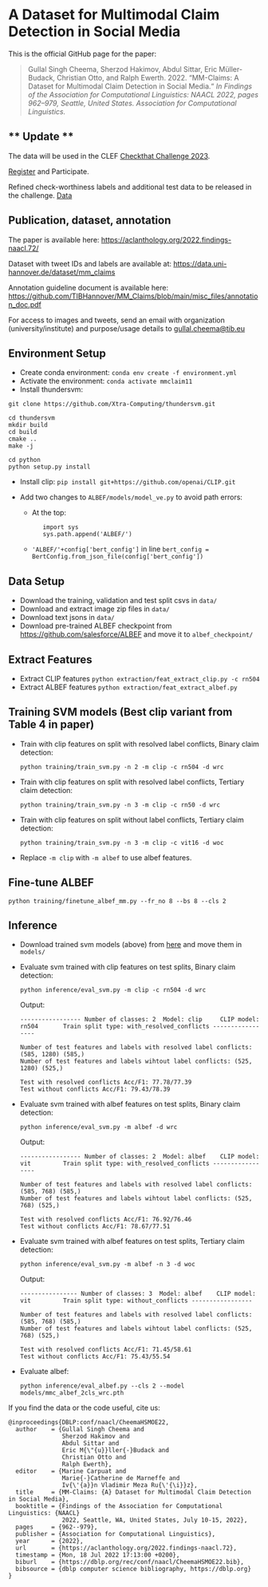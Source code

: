 # A Dataset for Multimodal Claim Detection in Social Media

This is the official GitHub page for the paper:

> Gullal Singh Cheema, Sherzod Hakimov, Abdul Sittar, Eric Müller-Budack, Christian Otto, and Ralph Ewerth. 2022. “MM-Claims: A Dataset for Multimodal Claim Detection in Social Media.“ *In Findings of the Association for Computational Linguistics: NAACL 2022, pages 962–979, Seattle, United States. Association for Computational Linguistics.*

## ** Update **

The data will be used in the CLEF [Checkthat Challenge 2023](https://checkthat.gitlab.io/). 

[Register](http://clef2023-labs-registration.dei.unipd.it/registrationForm.php) and Participate.

Refined check-worthiness labels and additional test data to be released in the challenge. [Data](https://gitlab.com/checkthat_lab/clef2023-checkthat-lab/-/tree/main/task1)

## Publication, dataset, annotation

The paper is available here: https://aclanthology.org/2022.findings-naacl.72/

Dataset with tweet IDs and labels are available at: https://data.uni-hannover.de/dataset/mm_claims

Annotation guideline document is available here: https://github.com/TIBHannover/MM_Claims/blob/main/misc_files/annotation_doc.pdf

For access to images and tweets, send an email with organization (university/institute) and purpose/usage details to gullal.cheema@tib.eu



## Environment Setup

- Create conda environment: `conda env create -f environment.yml`
- Activate the environment: `conda activate mmclaim11`
- Install thundersvm:
```
git clone https://github.com/Xtra-Computing/thundersvm.git

cd thundersvm
mkdir build
cd build
cmake ..
make -j

cd python
python setup.py install
```

- Install clip: `pip install git+https://github.com/openai/CLIP.git`

- Add two changes to `ALBEF/models/model_ve.py` to avoid path errors:
   - At the top:
      ```
         import sys
         sys.path.append('ALBEF/')
      ```
   - `'ALBEF/'+config['bert_config']` in line `bert_config = BertConfig.from_json_file(config['bert_config'])`


## Data Setup
- Download the training, validation and test split csvs in `data/`
- Download and extract image zip files in `data/`
- Download text jsons in `data/`
- Download pre-trained ALBEF checkpoint from https://github.com/salesforce/ALBEF and move it to `albef_checkpoint/`


## Extract Features
- Extract CLIP features `python extraction/feat_extract_clip.py -c rn504`
- Extract ALBEF features `python extraction/feat_extract_albef.py`

## Training SVM models (Best clip variant from Table 4 in paper)
- Train with clip features on split with resolved label conflicts, Binary claim detection:

   `python training/train_svm.py -n 2 -m clip -c rn504 -d wrc`
   
- Train with clip features on split with resolved label conflicts, Tertiary claim detection:

  `python training/train_svm.py -n 3 -m clip -c rn50 -d wrc`
  
- Train with clip features on split without label conflicts, Tertiary claim detection:
  
  `python training/train_svm.py -n 3 -m clip -c vit16 -d woc`
  
- Replace `-m clip` with `-m albef` to use albef features.


## Fine-tune ALBEF

`python training/finetune_albef_mm.py --fr_no 8 --bs 8 --cls 2`

## Inference
- Download trained svm models (above) from [here](https://tib.eu/cloud/s/5SK6BzdcfFQbN8A) and move them in `models/`

- Evaluate svm trained with clip features on test splits, Binary claim detection:

   `python inference/eval_svm.py -m clip -c rn504 -d wrc`
   
   Output:
   ```
   ----------------- Number of classes: 2  Model: clip     CLIP model: rn504       Train split type: with_resolved_conflicts -----------------

   Number of test features and labels with resolved label conflicts: (585, 1280) (585,)
   Number of test features and labels wihtout label conflicts: (525, 1280) (525,)

   Test with resolved conflicts Acc/F1: 77.78/77.39
   Test without conflicts Acc/F1: 79.43/78.39
   ```
   
- Evaluate svm trained with albef features on test splits, Binary claim detection:

   `python inference/eval_svm.py -m albef -d wrc`
   
   Output:
   ```
   ----------------- Number of classes: 2  Model: albef    CLIP model: vit         Train split type: with_resolved_conflicts -----------------

   Number of test features and labels with resolved label conflicts: (585, 768) (585,)
   Number of test features and labels wihtout label conflicts: (525, 768) (525,)

   Test with resolved conflicts Acc/F1: 76.92/76.46
   Test without conflicts Acc/F1: 78.67/77.51
   ```
   
 - Evaluate svm trained with albef features on test splits, Tertiary claim detection:
 
   `python inference/eval_svm.py -m albef -n 3 -d woc`
   
   Output:
   ```
   ---------------- Number of classes: 3  Model: albef    CLIP model: vit         Train split type: without_conflicts -----------------

   Number of test features and labels with resolved label conflicts: (585, 768) (585,)
   Number of test features and labels wihtout label conflicts: (525, 768) (525,)

   Test with resolved conflicts Acc/F1: 71.45/58.61
   Test without conflicts Acc/F1: 75.43/55.54
   ```

 - Evaluate albef:

   `python inference/eval_albef.py --cls 2 --model models/mmc_albef_2cls_wrc.pth`
   

If you find the data or the code useful, cite us:
```
@inproceedings{DBLP:conf/naacl/CheemaHSMOE22,
  author    = {Gullal Singh Cheema and
               Sherzod Hakimov and
               Abdul Sittar and
               Eric M{\"{u}}ller{-}Budack and
               Christian Otto and
               Ralph Ewerth},
  editor    = {Marine Carpuat and
               Marie{-}Catherine de Marneffe and
               Iv{\'{a}}n Vladimir Meza Ru{\'{\i}}z},
  title     = {MM-Claims: {A} Dataset for Multimodal Claim Detection in Social Media},
  booktitle = {Findings of the Association for Computational Linguistics: {NAACL}
               2022, Seattle, WA, United States, July 10-15, 2022},
  pages     = {962--979},
  publisher = {Association for Computational Linguistics},
  year      = {2022},
  url       = {https://aclanthology.org/2022.findings-naacl.72},
  timestamp = {Mon, 18 Jul 2022 17:13:00 +0200},
  biburl    = {https://dblp.org/rec/conf/naacl/CheemaHSMOE22.bib},
  bibsource = {dblp computer science bibliography, https://dblp.org}
}
```

